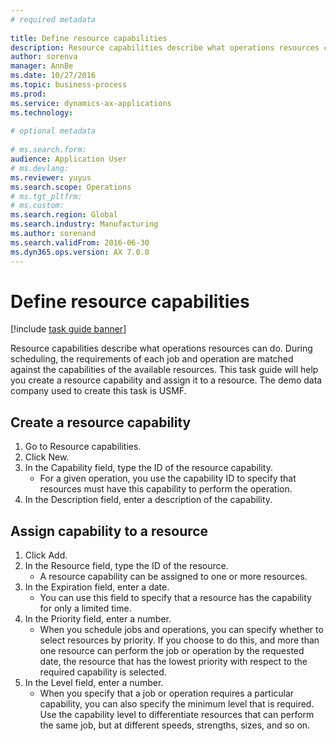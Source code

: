 ```yaml
--- 
# required metadata 
 
title: Define resource capabilities
description: Resource capabilities describe what operations resources can do. 
author: sorenva
manager: AnnBe 
ms.date: 10/27/2016
ms.topic: business-process 
ms.prod:  
ms.service: dynamics-ax-applications 
ms.technology:  
 
# optional metadata 
 
# ms.search.form:   
audience: Application User 
# ms.devlang:  
ms.reviewer: yuyus
ms.search.scope: Operations 
# ms.tgt_pltfrm:  
# ms.custom:  
ms.search.region: Global
ms.search.industry: Manufacturing
ms.author: sorenand
ms.search.validFrom: 2016-06-30 
ms.dyn365.ops.version: AX 7.0.0 
---
```

# Define resource capabilities

[!include [task guide banner](../../includes/task-guide-banner.md)]

Resource capabilities describe what operations resources can do. During scheduling, the requirements of each job and operation are matched against the capabilities of the available resources. This task guide will help you create a resource capability and assign it to a resource. The demo data company used to create this task is USMF.


## Create a resource capability
1. Go to Resource capabilities.
2. Click New.
3. In the Capability field, type the ID of the resource capability.
    * For a given operation, you use the capability ID to specify that resources must have this capability to perform the operation.  
4. In the Description field, enter a description of the capability.

## Assign capability to a resource
1. Click Add.
2. In the Resource field, type the ID of the resource.
    * A resource capability can be assigned to one or more resources.  
3. In the Expiration field, enter a date.
    * You can use this field to specify that a resource has the capability for only a limited time.  
4. In the Priority field, enter a number.
    * When you schedule jobs and operations, you can specify whether to select resources by priority. If you choose to do this, and more than one resource can perform the job or operation by the requested date, the resource that has the lowest priority with respect to the required capability is selected.  
5. In the Level field, enter a number.
    * When you specify that a job or operation requires a particular capability, you can also specify the minimum level that is required. Use the capability level to differentiate resources that can perform the same job, but at different speeds, strengths, sizes, and so on.  

